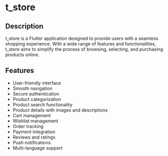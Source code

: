 # t_store

## Description
t_store is a Flutter application designed to provide users with a seamless shopping experience. With a wide range of features and functionalities, t_store aims to simplify the process of browsing, selecting, and purchasing products online.

## Features
- User-friendly interface
- Smooth navigation
- Secure authentication
- Product categorization
- Product search functionality
- Product details with images and descriptions
- Cart management
- Wishlist management
- Order tracking
- Payment integration
- Reviews and ratings
- Push notifications
- Multi-language support
